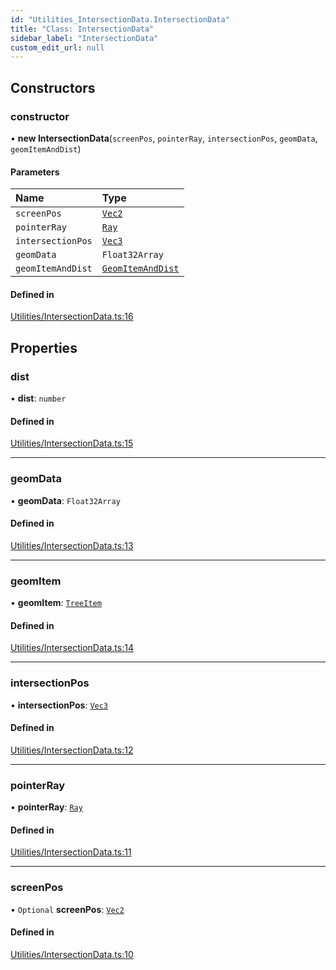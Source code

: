 ```yaml
---
id: "Utilities_IntersectionData.IntersectionData"
title: "Class: IntersectionData"
sidebar_label: "IntersectionData"
custom_edit_url: null
---
```




## Constructors

### constructor

• **new IntersectionData**(`screenPos`, `pointerRay`, `intersectionPos`, `geomData`, `geomItemAndDist`)

#### Parameters

| Name | Type |
| :------ | :------ |
| `screenPos` | [`Vec2`](../Math/Math_Vec2.Vec2) |
| `pointerRay` | [`Ray`](../Math/Math_Ray.Ray) |
| `intersectionPos` | [`Vec3`](../Math/Math_Vec3.Vec3) |
| `geomData` | `Float32Array` |
| `geomItemAndDist` | [`GeomItemAndDist`](Utilities_IntersectionData.GeomItemAndDist) |

#### Defined in

[Utilities/IntersectionData.ts:16](https://github.com/ZeaInc/zea-engine/blob/339201283/src/Utilities/IntersectionData.ts#L16)

## Properties

### dist

• **dist**: `number`

#### Defined in

[Utilities/IntersectionData.ts:15](https://github.com/ZeaInc/zea-engine/blob/339201283/src/Utilities/IntersectionData.ts#L15)

___

### geomData

• **geomData**: `Float32Array`

#### Defined in

[Utilities/IntersectionData.ts:13](https://github.com/ZeaInc/zea-engine/blob/339201283/src/Utilities/IntersectionData.ts#L13)

___

### geomItem

• **geomItem**: [`TreeItem`](../SceneTree/SceneTree_TreeItem.TreeItem)

#### Defined in

[Utilities/IntersectionData.ts:14](https://github.com/ZeaInc/zea-engine/blob/339201283/src/Utilities/IntersectionData.ts#L14)

___

### intersectionPos

• **intersectionPos**: [`Vec3`](../Math/Math_Vec3.Vec3)

#### Defined in

[Utilities/IntersectionData.ts:12](https://github.com/ZeaInc/zea-engine/blob/339201283/src/Utilities/IntersectionData.ts#L12)

___

### pointerRay

• **pointerRay**: [`Ray`](../Math/Math_Ray.Ray)

#### Defined in

[Utilities/IntersectionData.ts:11](https://github.com/ZeaInc/zea-engine/blob/339201283/src/Utilities/IntersectionData.ts#L11)

___

### screenPos

• `Optional` **screenPos**: [`Vec2`](../Math/Math_Vec2.Vec2)

#### Defined in

[Utilities/IntersectionData.ts:10](https://github.com/ZeaInc/zea-engine/blob/339201283/src/Utilities/IntersectionData.ts#L10)

